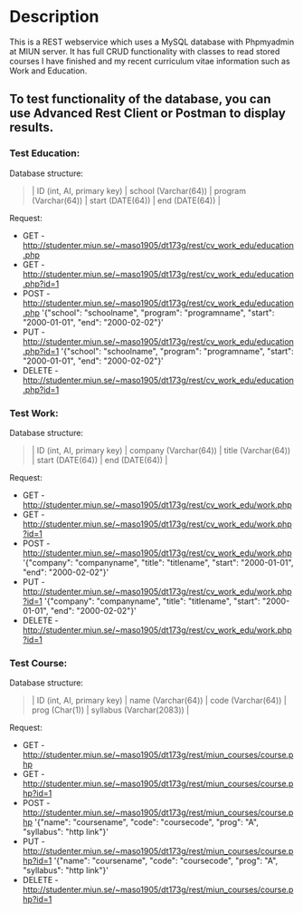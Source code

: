 # Description

This is a REST webservice which uses a MySQL database with Phpmyadmin at MIUN server. It has full CRUD functionality with classes
to read stored courses I have finished and my recent curriculum vitae information such as Work and Education.

## To test functionality of the database, you can use Advanced Rest Client or Postman to display results.

### Test Education:

Database structure:

> | ID (int, AI, primary key) | school (Varchar(64)) | program (Varchar(64)) | start (DATE(64)) | end (DATE(64)) |

Request:
* GET - http://studenter.miun.se/~maso1905/dt173g/rest/cv_work_edu/education.php
* GET - http://studenter.miun.se/~maso1905/dt173g/rest/cv_work_edu/education.php?id=1
* POST - http://studenter.miun.se/~maso1905/dt173g/rest/cv_work_edu/education.php '{"school": "schoolname", "program": "programname", "start": "2000-01-01", "end": "2000-02-02"}'
* PUT - http://studenter.miun.se/~maso1905/dt173g/rest/cv_work_edu/education.php?id=1 '{"school": "schoolname", "program": "programname", "start": "2000-01-01", "end": "2000-02-02"}'
* DELETE - http://studenter.miun.se/~maso1905/dt173g/rest/cv_work_edu/education.php?id=1

### Test Work:

Database structure:

> | ID (int, AI, primary key) | company (Varchar(64)) | title (Varchar(64)) | start (DATE(64)) | end (DATE(64)) |

Request:
* GET - http://studenter.miun.se/~maso1905/dt173g/rest/cv_work_edu/work.php
* GET - http://studenter.miun.se/~maso1905/dt173g/rest/cv_work_edu/work.php?id=1
* POST - http://studenter.miun.se/~maso1905/dt173g/rest/cv_work_edu/work.php '{"company": "companyname", "title": "titlename", "start": "2000-01-01", "end": "2000-02-02"}'
* PUT - http://studenter.miun.se/~maso1905/dt173g/rest/cv_work_edu/work.php?id=1 '{"company": "companyname", "title": "titlename", "start": "2000-01-01", "end": "2000-02-02"}'
* DELETE - http://studenter.miun.se/~maso1905/dt173g/rest/cv_work_edu/work.php?id=1

### Test Course:

Database structure:

> | ID (int, AI, primary key) | name (Varchar(64)) | code (Varchar(64)) | prog (Char(1)) | syllabus (Varchar(2083)) |

Request:
* GET - http://studenter.miun.se/~maso1905/dt173g/rest/miun_courses/course.php
* GET - http://studenter.miun.se/~maso1905/dt173g/rest/miun_courses/course.php?id=1
* POST - http://studenter.miun.se/~maso1905/dt173g/rest/miun_courses/course.php '{"name": "coursename", "code": "coursecode", "prog": "A", "syllabus": "http link"}'
* PUT - http://studenter.miun.se/~maso1905/dt173g/rest/miun_courses/course.php?id=1 '{"name": "coursename", "code": "coursecode", "prog": "A", "syllabus": "http link"}'
* DELETE - http://studenter.miun.se/~maso1905/dt173g/rest/miun_courses/course.php?id=1
